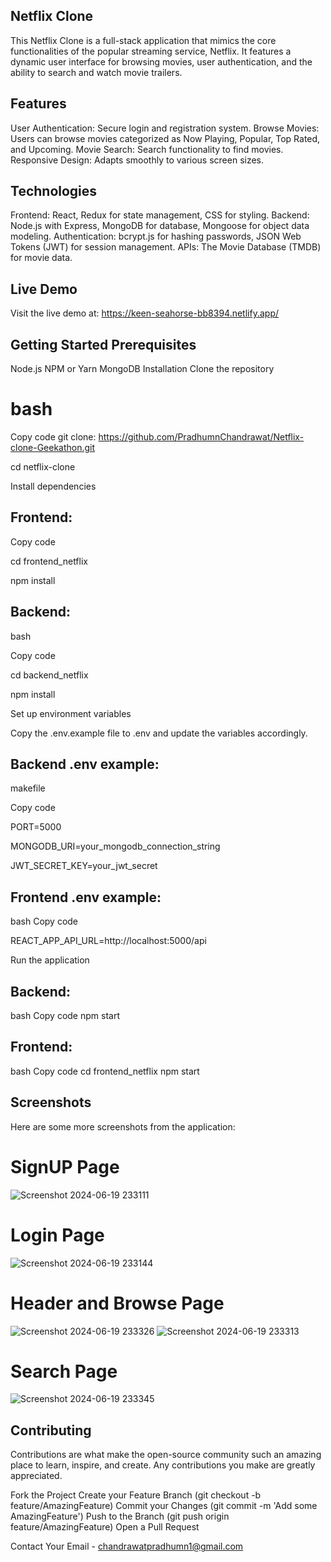 ## Netflix Clone

This Netflix Clone is a full-stack application that mimics the core functionalities of the popular streaming service, Netflix. It features a dynamic user interface for browsing movies, user authentication, and the ability to search and watch movie trailers.

## Features
 User Authentication: Secure login and registration system.
 Browse Movies: Users can browse movies categorized as Now Playing, Popular, Top Rated, and Upcoming.
 Movie Search: Search functionality to find movies.
 Responsive Design: Adapts smoothly to various screen sizes.

## Technologies
 Frontend: React, Redux for state management, CSS for styling.
 Backend: Node.js with Express, MongoDB for database, Mongoose for object data modeling.
 Authentication: bcrypt.js for hashing passwords, JSON Web Tokens (JWT) for session management.
 APIs: The Movie Database (TMDB) for movie data.

## Live Demo
Visit the live demo at: https://keen-seahorse-bb8394.netlify.app/

## Getting Started Prerequisites
Node.js
NPM or Yarn
MongoDB
Installation
Clone the repository

# bash

Copy code git clone: https://github.com/PradhumnChandrawat/Netflix-clone-Geekathon.git

cd netflix-clone

Install dependencies

## Frontend:

Copy code

cd frontend_netflix

npm install

## Backend:

bash

Copy code

cd backend_netflix

npm install

Set up environment variables


Copy the .env.example file to .env and update the variables accordingly.

## Backend .env example:

makefile

Copy code

PORT=5000

MONGODB_URI=your_mongodb_connection_string

JWT_SECRET_KEY=your_jwt_secret

## Frontend .env example:

bash
Copy code

REACT_APP_API_URL=http://localhost:5000/api

Run the application

## Backend:

bash
Copy code
npm start

## Frontend:

bash
Copy code
cd frontend_netflix
npm start

## Screenshots
Here are some more screenshots from the application:
# SignUP Page
![Screenshot 2024-06-19 233111](https://github.com/PradhumnChandrawat/Netflix-clone-Geekathon/assets/133633873/5e3ca515-a3aa-461b-8e42-1443fa780f64)

# Login Page
![Screenshot 2024-06-19 233144](https://github.com/PradhumnChandrawat/Netflix-clone-Geekathon/assets/133633873/e2cd56e6-1d3d-476a-a27c-dd09cb47108e)

# Header and Browse Page 
![Screenshot 2024-06-19 233326](https://github.com/PradhumnChandrawat/Netflix-clone-Geekathon/assets/133633873/f0f9cd90-9951-45df-8361-518dbe2f24db)
![Screenshot 2024-06-19 233313](https://github.com/PradhumnChandrawat/Netflix-clone-Geekathon/assets/133633873/a4d05760-15b6-47f3-a1f0-860652bec211)

# Search Page 
![Screenshot 2024-06-19 233345](https://github.com/PradhumnChandrawat/Netflix-clone-Geekathon/assets/133633873/09d37f33-5137-4df0-a09f-04c9729b301f)

## Contributing
Contributions are what make the open-source community such an amazing place to learn, inspire, and create. Any contributions you make are greatly appreciated.

Fork the Project
Create your Feature Branch (git checkout -b feature/AmazingFeature)
Commit your Changes (git commit -m 'Add some AmazingFeature')
Push to the Branch (git push origin feature/AmazingFeature)
Open a Pull Request

Contact
Your Email - chandrawatpradhumn1@gmail.com
